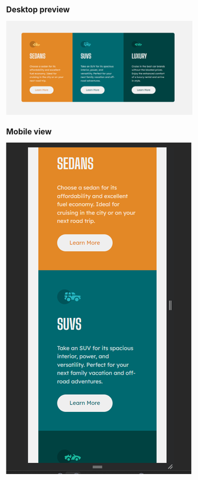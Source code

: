 ## Desktop preview 

![desktop preview](././images/Screenshot%202023-10-20%20224134.png)

## Mobile view 

![mobile view](./images/Screenshot%202023-10-20%20224206.png)
